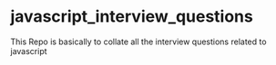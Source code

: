 # javascript_interview_questions
This Repo is basically to collate all the interview questions related to javascript
